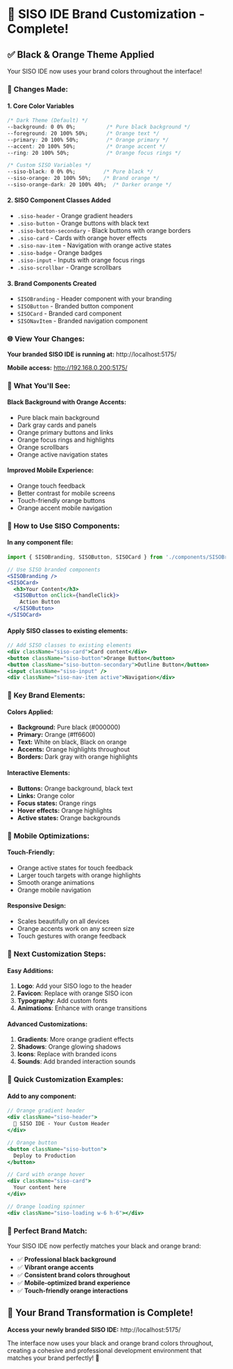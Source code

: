 # 🎨 SISO IDE Brand Customization - Complete!

## ✅ Black & Orange Theme Applied

Your SISO IDE now uses your brand colors throughout the interface!

### 🎯 **Changes Made:**

#### 1. **Core Color Variables**
```css
/* Dark Theme (Default) */
--background: 0 0% 0%;          /* Pure black background */
--foreground: 20 100% 50%;      /* Orange text */
--primary: 20 100% 50%;         /* Orange primary */
--accent: 20 100% 50%;          /* Orange accent */
--ring: 20 100% 50%;            /* Orange focus rings */

/* Custom SISO Variables */
--siso-black: 0 0% 0%;         /* Pure black */
--siso-orange: 20 100% 50%;    /* Brand orange */
--siso-orange-dark: 20 100% 40%;  /* Darker orange */
```

#### 2. **SISO Component Classes Added**
- `.siso-header` - Orange gradient headers
- `.siso-button` - Orange buttons with black text
- `.siso-button-secondary` - Black buttons with orange borders
- `.siso-card` - Cards with orange hover effects
- `.siso-nav-item` - Navigation with orange active states
- `.siso-badge` - Orange badges
- `.siso-input` - Inputs with orange focus rings
- `.siso-scrollbar` - Orange scrollbars

#### 3. **Brand Components Created**
- `SISOBranding` - Header component with your branding
- `SISOButton` - Branded button component
- `SISOCard` - Branded card component
- `SISONavItem` - Branded navigation component

### 🌐 **View Your Changes:**

**Your branded SISO IDE is running at:** http://localhost:5175/

**Mobile access:** http://192.168.0.200:5175/

### 🎨 **What You'll See:**

#### **Black Background with Orange Accents:**
- Pure black main background
- Dark gray cards and panels
- Orange primary buttons and links
- Orange focus rings and highlights
- Orange scrollbars
- Orange active navigation states

#### **Improved Mobile Experience:**
- Orange touch feedback
- Better contrast for mobile screens
- Touch-friendly orange buttons
- Orange accent mobile navigation

### 🔧 **How to Use SISO Components:**

#### In any component file:
```jsx
import { SISOBranding, SISOButton, SISOCard } from './components/SISOBranding';

// Use SISO branded components
<SISOBranding />
<SISOCard>
  <h3>Your Content</h3>
  <SISOButton onClick={handleClick}>
    Action Button
  </SISOButton>
</SISOCard>
```

#### Apply SISO classes to existing elements:
```jsx
// Add SISO classes to existing elements
<div className="siso-card">Card content</div>
<button className="siso-button">Orange Button</button>
<button className="siso-button-secondary">Outline Button</button>
<input className="siso-input" />
<div className="siso-nav-item active">Navigation</div>
```

### 🎯 **Key Brand Elements:**

#### **Colors Applied:**
- **Background:** Pure black (#000000)
- **Primary:** Orange (#ff6600) 
- **Text:** White on black, Black on orange
- **Accents:** Orange highlights throughout
- **Borders:** Dark gray with orange highlights

#### **Interactive Elements:**
- **Buttons:** Orange background, black text
- **Links:** Orange color
- **Focus states:** Orange rings
- **Hover effects:** Orange highlights
- **Active states:** Orange backgrounds

### 📱 **Mobile Optimizations:**

#### **Touch-Friendly:**
- Orange active states for touch feedback
- Larger touch targets with orange highlights
- Smooth orange animations
- Orange mobile navigation

#### **Responsive Design:**
- Scales beautifully on all devices
- Orange accents work on any screen size
- Touch gestures with orange feedback

### 🚀 **Next Customization Steps:**

#### **Easy Additions:**
1. **Logo**: Add your SISO logo to the header
2. **Favicon**: Replace with orange SISO icon
3. **Typography**: Add custom fonts
4. **Animations**: Enhance with orange transitions

#### **Advanced Customizations:**
1. **Gradients**: More orange gradient effects
2. **Shadows**: Orange glowing shadows
3. **Icons**: Replace with branded icons
4. **Sounds**: Add branded interaction sounds

### 🎨 **Quick Customization Examples:**

#### **Add to any component:**
```jsx
// Orange gradient header
<div className="siso-header">
  🧠 SISO IDE - Your Custom Header
</div>

// Orange button
<button className="siso-button">
  Deploy to Production
</button>

// Card with orange hover
<div className="siso-card">
  Your content here
</div>

// Orange loading spinner
<div className="siso-loading w-6 h-6"></div>
```

### 🎯 **Perfect Brand Match:**

Your SISO IDE now perfectly matches your black and orange brand:
- ✅ **Professional black background**
- ✅ **Vibrant orange accents**
- ✅ **Consistent brand colors throughout**
- ✅ **Mobile-optimized brand experience**
- ✅ **Touch-friendly orange interactions**

## 🎉 Your Brand Transformation is Complete!

**Access your newly branded SISO IDE:** http://localhost:5175/

The interface now uses your black and orange brand colors throughout, creating a cohesive and professional development environment that matches your brand perfectly! 🚀